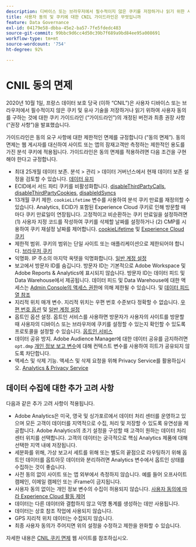 ```yaml
---
description: 디바이스 또는 브라우저에서 필수적이지 않은 쿠키를 저장하거나 읽기 위한 사용자 동의에 대한 가이드라인 및 권장 사항에 대해 살펴보십시오.
title: 사용자 동의 및 쿠키에 대한 CNIL 가이드라인은 무엇입니까
feature: Data Governance
exl-id: 04179e58-dbba-45e2-ba57-7fe5fdedc483
source-git-commit: 99bbc9d6cc4d50c39b7f689a9bd84ee95a008691
workflow-type: tm+mt
source-wordcount: '754'
ht-degree: 92%

---
```


# CNIL 동의 면제

2020년 10월 1일, 프랑스 데이터 보호 당국 (이하 “CNIL”)은 사용자 디바이스 또는 브라우저에서 필수적이지 않은 쿠키 및 유사 기술을 저장하거나 읽기 위하여 사용자 동의를 구하는 것에 대한 쿠키 가이드라인 (“가이드라인”)의 개정된 버전과 최종 권장 사항 (“권장 사항”)을 발표했습니다.

가이드라인은 동의 요구 사항에 대한 제한적인 면제를 규정합니다 (“동의 면제”). 동의 면제는 웹 게시자를 대신하여 사이트 또는 앱의 잠재고객만 측정하는 제한적인 용도를 가진 분석 쿠키에 적용됩니다. 가이드라인은 동의 면제를 적용하려면 다음 조건을 구현해야 한다고 규정합니다.

* 최대 25개월 데이터 보존.  분석 > 관리 > 데이터 거버넌스에서 현재 데이터 보존 설정을 검토할 수 있습니다.  [데이터 유지](https://experienceleague.adobe.com/docs/analytics/technotes/data-retention.html?lang=ko-KR)
* ECID에서 서드 파티 쿠키를 비활성화합니다. [disableThirdPartyCalls](https://experienceleague.adobe.com/docs/id-service/using/id-service-api/configurations/disablethirdpartycalls.html?lang=ko-KR#id-service-api), [disableThirdPartyCookies](https://experienceleague.adobe.com/docs/id-service/using/id-service-api/configurations/disable-cookies.html?lang=ko-KR#id-service-api), [disableIdSyncs](https://experienceleague.adobe.com/docs/id-service/using/id-service-api/configurations/disableidsync.html?lang=ko-KR#id-service-api)
* 13개월 쿠키 제한.  `cookieLifetime` 변수를 사용하여 분석 쿠키 만료를 재정의할 수 있습니다. Analytics, ECID가 포함된 Experience Cloud 쿠키로 인해 방문할 때마다 쿠키 만료일이 연장됩니다.  고정적이고 비순환하는 쿠키 만료일을 설정하려면 (1) 사용자 지정 코드를 작성하여 쿠키를 삭제할 날짜를 설정하거나 (2) CMP를 시용하여 쿠키 재설정 날짜를 제어합니다.   [cookieLifetime](https://experienceleague.adobe.com/docs/analytics/implementation/vars/config-vars/cookielifetime.html?lang=) 및 [Experience Cloud 쿠키](https://experienceleague.adobe.com/docs/core-services/interface/ec-cookies/cookies-privacy.html?lang=ko-KR#ec-cookies)
* 제한적 범위. 쿠키의 범위는 단일 사이트 또는 애플리케이션으로 제한되어야 합니다. [브라우저 쿠키](https://experienceleague.adobe.com/docs/analytics/technotes/cookies.html?lang=ko-KR&quot;\l&quot;third-party-cookie-implementations)
* 익명화. IP 주소의 마지막 옥텟을 익명화합니다. [일반 계정 설정](https://experienceleague.adobe.com/docs/analytics/admin/admin-tools/general-acct-settings-admin.html?lang=ko-KR)
* 보고에서 방문자 ID를 숨깁니다.  방문자 ID는 기본적으로 Adobe Workspace 및 Adobe Reports &amp; Analytics에 표시되지 않습니다.  방문자 ID는 데이터 피드 및 Data Warehouse에서 제공됩니다.  데이터 피드 및 Data Warehouse에 대한 액세스는 [Admin Console의 액세스 권한](https://experienceleague.adobe.com/docs/core-services/interface/manage-users-and-products/admin-getting-started.html?lang=ko-KR&quot;\l&quot;task_040673FE3E3E429B9531FBCB8B6A4391)에 의해 제한될 수 있습니다. 및 [데이터 피드 열 참조](https://experienceleague.adobe.com/docs/analytics/export/analytics-data-feed/data-feed-contents/datafeeds-reference.html?lang=ko#columns%2C-descriptions%2C-and-data-types)
* 지리적 위치 매개 변수. 지리적 위치는 우편 번호 수준보다 정확할 수 없습니다. [우편 번호 옵션](https://experienceleague.adobe.com/docs/analytics/implementation/vars/page-vars/zip.html?lang=ko-KR&quot;\l&quot;zip-in-adobe-experience-platform-launch) 및 [일반 계정 설정](https://experienceleague.adobe.com/docs/analytics/admin/admin-tools/general-acct-settings-admin.html?lang=ko-KR&quot;\l&quot;admin-tools)
* 옵트인 옵션 설정.  옵트인 서비스를 사용하면 방문자가 사용자의 사이트를 방문할 때 사용자의 디바이스 또는 브라우저에 쿠키를 설정할 수 있는지 확인할 수 있도록 프로토콜을 설정할 수 있습니다. [옵트인 서비스](https://experienceleague.adobe.com/docs/id-service/using/implementation/opt-in-service/optin-overview.html?lang=ko-KR)
* 데이터 공유 방지.  Adobe Audience Manager에 대한 데이터 공유를 금지하려면 `opt.dmp` [개인 정보 보고 변수](https://experienceleague.adobe.com/docs/analytics/admin/data-governance/consent-variables.html?lang=ko-KR&quot;\l&quot;variables)에 대해 컨텍스트 변수를 사용하여 히트가 공유되지 않도록 차단합니다.
* 액세스 및 삭제 기능. 액세스 및 삭제 요청을 위해 Privacy Service를 활용하십시오. [Analytics &amp; Privacy Service](https://experienceleague.adobe.com/docs/analytics/admin/data-governance/an-gdpr-overview.html?lang=ko-KR)

## 데이터 수집에 대한 추가 고려 사항

다음과 같은 추가 고려 사항이 적용됩니다.

* Adobe Analytics은 미국, 영국 및 싱가포르에서 데이터 처리 센터를 운영하고 있으며 모든 고객이 데이터를 지역적으로 수집, 처리 및 저장할 수 있도록 유연성을 제공합니다. Adobe Analytics의 초기 설정을 구성할 때 고객이 원하는 데이터 처리 센터 위치를 선택합니다. 고객의 데이터는 궁극적으로 핵심 Analytics 제품에 대해 선택한 지역 내에 저장됩니다.
* 세분화를 위해, 가상 보고서 세트를 위해 또는 별도의 끝점으로 라우팅하기 위해 옵트인 데이터를 옵트아웃 데이터와 분리하려면 Analytics 변수에서 옵트인 상태를 수집하는 것이 좋습니다.
* 사전 동의 없이 사이트 또는 앱 외부에서 측정하지 않습니다. 예를 들어 오프사이트 캠페인, 이메일 캠페인 또는 iFrame이 금지됩니다.
* 사용자 동의 없이는 개인 정보 변수의 수집이 허용되지 않습니다. [사용자 동의에 따라 Experience Cloud 활동 제어](https://experienceleague.adobe.com/docs/id-service/using/implementation/opt-in-service/use-opt-in-to-control-experience-cloud-activities-based-on-user-consent.html?lang=ko%22%20\l%20%22implementation#implementation)
* 데이터는 다른 데이터와 결합하지 않고 익명 통계를 생성하는 데만 사용됩니다.
* 데이터는 상호 참조 작업에 사용되지 않습니다.
* GPS 지리적 위치 데이터는 수집되지 않습니다.
* 최종 사용자 동의가 주어지면 위의 설정을 수정하고 제한을 완화할 수 있습니다.

자세한 내용은 [CNIL 쿠키 면제](https://www.cnil.fr/en/sheet-ndeg16-use-analytics-your-websites-and-applications) 웹 사이트를 참조하십시오.
